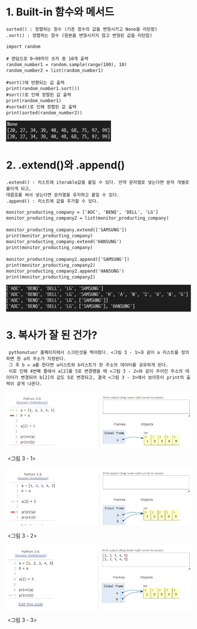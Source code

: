 # 1. Built-in 함수와 메서드

```
sorted() : 정렬하는 함수 (기존 함수의 값을 변형시키고 None을 리턴함)
.sort() : 정렬하는 함수 (원본을 변형시키지 않고 변형된 값을 리턴함)
```

```
import random

# 랜덤으로 0~99까지 숫자 중 10개 출력
random_number1 = random.sample(range(100), 10)
random_number2 = list(random_number1)

#sort()에 반환되는 값 출력
print(random_number1.sort())
#sort()로 인해 정렬된 값 출력
print(random_number1)
#sorted()로 인해 정렬된 값 출력
print(sorted(random_number2))
```

![image-20210727205316306](homework.assets/image-20210727205316306.png)



# 2. .extend()와 .append()

```
.extend() : 리스트에 iterable값을 붙일 수 있다. 만약 문자열로 넣는다면 문자 개별로 붙이게 되고, 
대괄호를 써서 넣는다면 문자열을 유지하고 붙일 수 있다.
.append() : 리스트에 값을 추가할 수 있다.
```

```
monitor_producting_company = ['AOC', 'BENQ', 'DELL', 'LG']
monitor_producting_company2 = list(monitor_producting_company)

monitor_producting_company.extend(['SAMSUNG'])
print(monitor_producting_company)
monitor_producting_company.extend('HANSUNG')
print(monitor_producting_company)

monitor_producting_company2.append(['SAMSUNG'])
print(monitor_producting_company2)
monitor_producting_company2.append('HANSUNG')
print(monitor_producting_company2)
```

![image-20210727210233389](homework.assets/image-20210727210233389.png)

# 3. 복사가 잘 된 건가?

```
 pythonutuor 홈페이지에서 스크린샷을 찍어왔다. <그림 3 - 1>과 같이 a 리스트를 정의하면 한 a의 주소가 지정된다. 
 그 후 b = a를 한다면 a리스트와 b리스트가 한 주소의 데이터를 공유하게 된다. 
 이로 인해 4번째 줄에서 a[2]를 5로 변경했을 때 <그림 3 - 2>와 같이 주어진 주소의 데이터가 변경되어 b[2]의 값도 5로 변경되고, 결국 <그림 3 - 3>에서 보이듯이 print의 출력이 같게 나온다.
```



![image-20210727203443416](homework.assets/image-20210727203443416.png)

​																															<그림 3 - 1>

![image-20210727203930977](homework.assets/image-20210727203930977.png)

​																															<그림 3 - 2>

![image-20210727203507904](homework.assets/image-20210727203507904.png)



​																															<그림 3 - 3>

